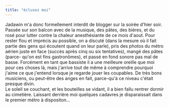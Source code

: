 ```yaml
---
title: "éclusez moi"
---
```


Jadawin m'a donc formellement interdit de blogger sur la soirée d'hier soir.
Passée sur son balcon avec de la musique, des pâtes, des bières, et du rosé
pour lutter contre la chaleur anesthésiante de ce mois d'aout. Pour rester
flou et imprécis au possible, on a discuté (dans la mesure où il fait partie
des gens qui écoutent quand on leur parle), pris des photos du métro aérien
juste en face (succès après cinq ou six tentatives), mangé des pâtes (parce-
qu'on est fins gastronômes), et passé en fond sonore pas mal de basse.
Forcément en tant que bassiste il a une meilleure oreille que moi pour ces
choses là, mais j'arrive tout de même à comprendre pourquoi j'aime ce que
j'entend lorsque je regarde jouer les coupables. De très bons musiciens, ou
peut-être des anges en fait, parce-qu'à ce niveau c'était presque divin.  
Le soleil se couchant, et les bouteilles se vidant, il a bien fallu rentrer
dormir au cimetière. Laissant derrière moi quelques cadavres je disparaissait
dans le premier métro à dispositon...

